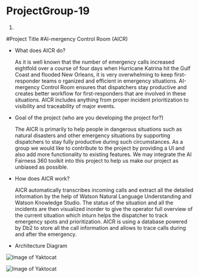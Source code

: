 # ProjectGroup-19
1.
#Project Title
#AI-mergency Control Room (AICR)
       
   * What does AICR do?

		As it is well known that the number of emergency calls increased eightfold 
		over a course of four days when Hurricane Katrina hit the Gulf Coast and
		flooded New Orleans, it is very overwhelming to keep first-responder teams o
		rganized and efficient in emergency situations. AI-mergency Control Room ensures
		that dispatchers stay productive and creates better workflow for first-responders 
		that are involved in these situations.  AICR includes anything from proper
		incident prioritization to visibility and traceability of major events.


   * Goal of the project (who are you developing the project for?)

		The AICR is primarily to help people in dangerous situations such as natural disasters
		and other emergency situations by supporting dispatchers to stay fully productive during
		such circumstances. As a group we would like to contribute to the project by providing a 
		UI and also add more functionality to existing features. We may integrate the AI Fairness 
		360 toolkit into this project to help us make our project as unbiased as possible.

   * How does AICR work?

        AICR automatically transcribes incoming calls and extract all the detailed information by
		the help of Watson Natural Language Understanding and Watson Knowledge Studio. The status
		of the situation and all the incidents are then visualized inorder to give the operator 
		full overview of the current situation which inturn helps the dispatcher to track emergency
		spots and prioritization. AICR is using a database powered by Db2 to store all the call 
		information and allows to trace calls during and after the emergency.

   * Architecture Diagram

   ![Image of Yaktocat](https://developer.ibm.com/developer/openprojects/ai-mergency/images/arch1.png)


   ![Image of Yaktocat](https://developer.ibm.com/developer/openprojects/ai-mergency/images/arch2.jpg)

